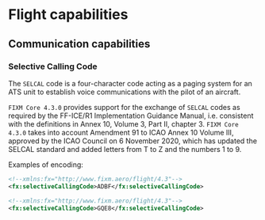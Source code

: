 # Flight capabilities

## Communication capabilities

### Selective Calling Code

The `SELCAL` code is a four-character code acting as a paging system for an ATS unit to establish voice communications with the pilot of an aircraft. 

`FIXM Core 4.3.0` provides support for the exchange of `SELCAL` codes as required by the FF-ICE/R1 Implementation Guidance Manual, i.e. consistent with the definitions 
in Annex 10, Volume 3, Part II, chapter 3. `FIXM Core 4.3.0` takes into account Amendment 91 to ICAO Annex 10 Volume III, approved by the ICAO Council on 6 November 2020, which has updated the SELCAL standard and added letters from T to Z and the numbers 1 to 9.

Examples of encoding:

```xml
<!--xmlns:fx="http://www.fixm.aero/flight/4.3"-->
<fx:selectiveCallingCode>ADBF</fx:selectiveCallingCode>
```

```xml
<!--xmlns:fx="http://www.fixm.aero/flight/4.3"-->
<fx:selectiveCallingCode>GQE8</fx:selectiveCallingCode>
```
